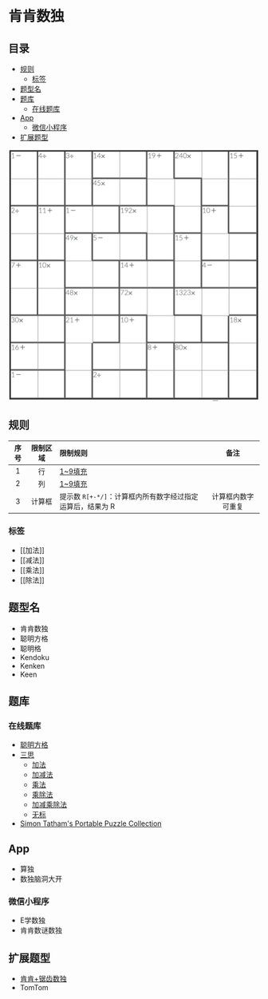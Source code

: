 # 肯肯数独
<!-- START doctoc generated TOC please keep comment here to allow auto update -->
<!-- DON'T EDIT THIS SECTION, INSTEAD RE-RUN doctoc TO UPDATE -->
## 目录

- [规则](#%E8%A7%84%E5%88%99)
  - [标签](#%E6%A0%87%E7%AD%BE)
- [题型名](#%E9%A2%98%E5%9E%8B%E5%90%8D)
- [题库](#%E9%A2%98%E5%BA%93)
  - [在线题库](#%E5%9C%A8%E7%BA%BF%E9%A2%98%E5%BA%93)
- [App](#app)
  - [微信小程序](#%E5%BE%AE%E4%BF%A1%E5%B0%8F%E7%A8%8B%E5%BA%8F)
- [扩展题型](#%E6%89%A9%E5%B1%95%E9%A2%98%E5%9E%8B)

<!-- END doctoc generated TOC please keep comment here to allow auto update -->

![题](../../../../images/sudoku/肯肯数独.png)

## 规则

| 序号  | 限制区域 | 限制规则                                |    备注     |
|:---:|:----:|:------------------------------------|:---------:|
|  1  |  行   | [1~9填充]                             |           |
|  2  |  列   | [1~9填充]                             |           |
|  3  | 计算框  | 提示数 `R[+-*/]`：计算框内所有数字经过指定运算后，结果为 R | 计算框内数字可重复 |

### 标签

- [[加法]]
- [[减法]]
- [[乘法]]
- [[除法]]

## 题型名

- 肯肯数独
- 聪明方格
- 聪明格
- Kendoku
- Kenken
- Keen

## 题库

### 在线题库

- [聪明方格](https://cn.newdoku.com/)
- [三思](https://www.12634.com/kendoku/9x9)
  - [加法](https://www.12634.com/kendoku/9x9/add?level=tricky)
  - [加减法](https://www.12634.com/kendoku/9x9/add-subtract?level=tricky)
  - [乘法](https://www.12634.com/kendoku/9x9/multiply?level=tricky)
  - [乘除法](https://www.12634.com/kendoku/9x9/multiply-divide?level=tricky)
  - [加减乘除法](https://www.12634.com/kendoku/9x9/asmd?level=tricky)
  - [无标](https://www.12634.com/kendoku/9x9/none?level=tricky)
- [Simon Tatham's Portable Puzzle Collection](https://www.chiark.greenend.org.uk/~sgtatham/puzzles/js/keen.html)

## App

- 算独
- 数独脑洞大开

### 微信小程序

- E学数独
- 肯肯数谜数独

## 扩展题型

- [肯肯+锯齿数独](../../混合类/肯肯+锯齿数独.md)
- TomTom

[1~9填充]: ../../../../rules.md#1to9填充
